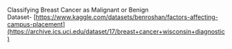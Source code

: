 Classifying Breast Cancer as Malignant or Benign<br/>
Dataset- [https://www.kaggle.com/datasets/benroshan/factors-affecting-campus-placement](https://archive.ics.uci.edu/dataset/17/breast+cancer+wisconsin+diagnostic)
